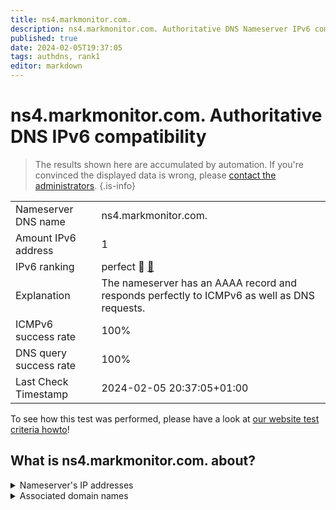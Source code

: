 ```yaml
---
title: ns4.markmonitor.com.
description: ns4.markmonitor.com. Authoritative DNS Nameserver IPv6 compatibility
published: true
date: 2024-02-05T19:37:05
tags: authdns, rank1
editor: markdown
---
```


# ns4.markmonitor.com. Authoritative DNS IPv6 compatibility

> The results shown here are accumulated by automation. If you're convinced the displayed data is wrong, please [contact the administrators](/howto/chat). 
{.is-info}




|   |   |
| - | - |
| Nameserver DNS name | ns4.markmonitor.com.
| Amount IPv6 address | 1
| IPv6 ranking | perfect :1st_place_medal: [🔗](/howto/ranking) |
| Explanation | The nameserver has an AAAA record and responds perfectly to ICMPv6 as well as DNS requests. |
| ICMPv6 success rate | 100%|
| DNS query success rate | 100% |
| Last Check Timestamp | 2024-02-05 20:37:05+01:00 |

To see how this test was performed, please have a look at [our website test criteria howto](/howto/testcriteria/authdns)!


## What is ns4.markmonitor.com. about?




<details>
<summary>Nameserver's IP addresses</summary>

2001:67c:1bc::1

</details>



<details>
<summary>Associated domain names</summary>

www.axa.de

</details>
